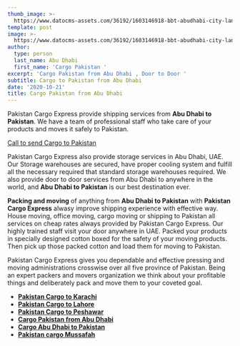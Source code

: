```yaml
---
thumb_image: >-
  https://www.datocms-assets.com/36192/1603146918-bbt-abudhabi-city-landing-grand-mosque.jpg
template: post
image: >-
  https://www.datocms-assets.com/36192/1603146918-bbt-abudhabi-city-landing-grand-mosque.jpg
author:
  type: person
  last_name: Abu Dhabi
  first_name: 'Cargo Pakistan '
excerpt: 'Cargo Pakistan from Abu Dhabi , Door to Door '
subtitle: Cargo to Pakistan from Abu Dhabi
date: '2020-10-21'
title: Cargo Pakistan from Abu Dhabi
---
```

Pakistan Cargo Express provide shipping services from **Abu Dhabi to Pakistan**. We have a team of professional staff who take care of your products and moves it safely to Pakistan.

[Call to send Cargo to Pakistan](/contact)

Pakistan Cargo Express also provide storage services in Abu Dhabi, UAE. Our Storage warehouses are secured, have proper cooling system and fulfill all the necessary required that standard storage warehouses required. We also provide door to door services from Abu Dhabi to anywhere in the world, and **Abu Dhabi to Pakistan** is our best destination ever.

**Packing and moving** of anything from **Abu Dhabi to Pakistan** with **Pakistan Cargo Express** alwasy improve shipping experience with effective way. House moving, office moving, cargo moving or shipping to Pakistan all services on cheap rates always provided by Pakistan Cargo Express. Our highly trained staff visit your door anywhere in UAE. Packed your products in specially designed cotton boxed for the safety of your moving products. Then pick up those packed cotton and load them for moving to Pakistan.

Pakistan Cargo Express gives you dependable and effective pressing and moving administrations crosswise over all five province of Pakistan. Being an expert packers and movers organization we think about your profitable things and deliberately pack and move them to your coveted goal.


* **[Pakistan Cargo to Karachi ](https://www.pakistancargoexpress.com/blog/pakistan-cargo-to-karachi-from-abu-dhabi/)**
* **[Pakistan Cargo to Lahore](https://www.pakistancargoexpress.com/blog/pakistan-cargo-to-lahore-from-abu-dhabi/)**
* **[Pakistan Cargo to Peshawar](https://www.pakistancargoexpress.com/blog/pakistan-cargo-to-peshawar-from-abu-dhabi/)**
* **[Cargo Pakistan from Abu Dhabi](https://www.pakistancargoexpress.com/blog/cargo-pakistan-from-dbu-dhabi/)**
* **[Cargo Abu Dhabi to Pakistan](https://www.pakistancargoexpress.com/blog/cargo-abu-dhabi-to-pakistan/)**
* **[Pakistan cargo Mussafah](https://www.pakistancargoexpress.com/blog/pakistan-cargo-mussafah/)**
